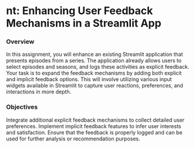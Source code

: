 # nt: Enhancing User Feedback Mechanisms in a Streamlit App

### Overview
In this assignment, you will enhance an existing Streamlit application that presents episodes from a series. The application already allows users to select episodes and seasons, and logs these activities as explicit feedback. Your task is to expand the feedback mechanisms by adding both explicit and implicit feedback options. This will involve utilizing various input widgets available in Streamlit to capture user reactions, preferences, and interactions in more depth.

### Objectives
Integrate additional explicit feedback mechanisms to collect detailed user preferences.
Implement implicit feedback features to infer user interests and satisfaction.
Ensure that the feedback is properly logged and can be used for further analysis or recommendation purposes.